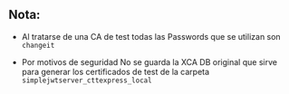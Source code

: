 ## Nota:

- Al tratarse de una CA de test todas las Passwords que se utilizan son `changeit` 

- Por motivos de seguridad No se guarda la XCA DB original que sirve para generar los certificados de test de la carpeta `simplejwtserver_cttexpress_local`

